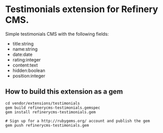 # Testimonials extension for Refinery CMS.

Simple testimonials CMS with the following fields:

  * title:string
  * name:string
  * date:date
  * rating:integer
  * content:text
  * hidden:boolean
  * position:integer

## How to build this extension as a gem

    cd vendor/extensions/testimonials
    gem build refinerycms-testimonials.gemspec
    gem install refinerycms-testimonials.gem

    # Sign up for a http://rubygems.org/ account and publish the gem
    gem push refinerycms-testimonials.gem